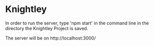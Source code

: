 # Knightley

In order to run the server, type 'npm start' in the command line
in the directory the Knightley Project is saved.

The server will be on http://localhost:3000/